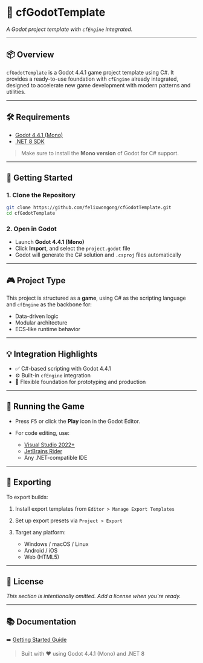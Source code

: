 # 🎩 cfGodotTemplate

*A Godot project template with `cfEngine` integrated.*

---

## 📦 Overview

`cfGodotTemplate` is a Godot 4.4.1 game project template using C#. It provides a ready-to-use foundation with `cfEngine` already integrated, designed to accelerate new game development with modern patterns and utilities.

---

## 🛠 Requirements

* [Godot 4.4.1 (Mono)](https://godotengine.org/download/archive/4.4.1-stable/)
* [.NET 8 SDK](https://dotnet.microsoft.com/en-us/download/dotnet/8.0)

> Make sure to install the **Mono version** of Godot for C# support.

---

## 🚀 Getting Started

### 1. Clone the Repository

```bash
git clone https://github.com/felixwongong/cfGodotTemplate.git
cd cfGodotTemplate
```

### 2. Open in Godot

* Launch **Godot 4.4.1 (Mono)**
* Click **Import**, and select the `project.godot` file
* Godot will generate the C# solution and `.csproj` files automatically

---

## 🎮 Project Type

This project is structured as a **game**, using C# as the scripting language and `cfEngine` as the backbone for:

* Data-driven logic
* Modular architecture
* ECS-like runtime behavior

---

## 💡 Integration Highlights

* ✅ C#-based scripting with Godot 4.4.1
* ⚙️ Built-in `cfEngine` integration
* 🧱 Flexible foundation for prototyping and production

---

## 🧪 Running the Game

* Press <kbd>F5</kbd> or click the **Play** icon in the Godot Editor.
* For code editing, use:

    * [Visual Studio 2022+](https://visualstudio.microsoft.com/)
    * [JetBrains Rider](https://www.jetbrains.com/rider/)
    * Any .NET-compatible IDE

---

## 📄 Exporting

To export builds:

1. Install export templates from `Editor > Manage Export Templates`
2. Set up export presets via `Project > Export`
3. Target any platform:

    * Windows / macOS / Linux
    * Android / iOS
    * Web (HTML5)

---

## 📄 License

*This section is intentionally omitted. Add a license when you're ready.*

---

## 📚 Documentation

➡️ [Getting Started Guide](Documentation/cfGodotTemplate/docs/getting-started.md)

> Built with ❤️ using Godot 4.4.1 (Mono) and .NET 8
